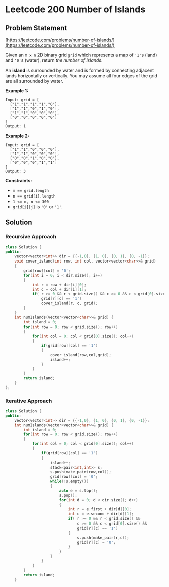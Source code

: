 # Leetcode 200 Number of Islands

## Problem Statement

[https://leetcode.com/problems/number-of-islands/](https://leetcode.com/problems/number-of-islands/)

Given an `m x n` 2D binary grid `grid` which represents a map of `'1'`s \(land\) and `'0'`s \(water\), return _the number of islands_.

An **island** is surrounded by water and is formed by connecting adjacent lands horizontally or vertically. You may assume all four edges of the grid are all surrounded by water.

**Example 1:**

```text
Input: grid = [
  ["1","1","1","1","0"],
  ["1","1","0","1","0"],
  ["1","1","0","0","0"],
  ["0","0","0","0","0"]
]
Output: 1
```

**Example 2:**

```text
Input: grid = [
  ["1","1","0","0","0"],
  ["1","1","0","0","0"],
  ["0","0","1","0","0"],
  ["0","0","0","1","1"]
]
Output: 3
```

**Constraints:**

* `m == grid.length`
* `n == grid[i].length`
* `1 <= m, n <= 300`
* `grid[i][j]` is `'0'` or `'1'`.

## Solution

### Recursive Approach

```cpp
class Solution {
public:
    vector<vector<int>> dir = {{-1,0}, {1, 0}, {0, 1}, {0, -1}};
    void cover_island(int row, int col, vector<vector<char>>& grid)
    {
        grid[row][col] = '0';
        for(int i = 0; i < dir.size(); i++)
        {
            int r = row + dir[i][0];
            int c = col + dir[i][1];
            if( r >= 0 && r < grid.size() && c >= 0 && c < grid[0].size() &&
                grid[r][c] == '1')
                cover_island(r, c, grid);
        }
    }
    int numIslands(vector<vector<char>>& grid) {
        int island = 0;
        for(int row = 0; row < grid.size(); row++)
        {
            for(int col = 0; col < grid[0].size(); col++)
            {
                if(grid[row][col] == '1')
                {
                    cover_island(row,col,grid);
                    island++;
                }
            }
        }
        return island;
    }
};
```

### Iterative Approach

```cpp
class Solution {
public:
    vector<vector<int>> dir = {{-1,0}, {1, 0}, {0, 1}, {0, -1}};
    int numIslands(vector<vector<char>>& grid) {
        int island = 0;
        for(int row = 0; row < grid.size(); row++)
        {
            for(int col = 0; col < grid[0].size(); col++)
            {
                if(grid[row][col] == '1')
                {
                    island++;
                    stack<pair<int,int>> s;
                    s.push(make_pair(row,col));
                    grid[row][col] = '0';
                    while(!s.empty())
                    {
                        auto e = s.top();
                        s.pop();
                        for(int d = 0; d < dir.size(); d++)
                        {
                            int r = e.first + dir[d][0];
                            int c = e.second + dir[d][1];
                            if( r >= 0 && r < grid.size() &&
                                c >= 0 && c < grid[0].size() &&
                                grid[r][c] == '1')
                            {
                                s.push(make_pair(r,c));
                                grid[r][c] = '0';
                            }
                        }
                    }
                }
            }
        }
        return island;
    }
```

